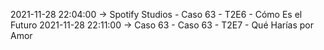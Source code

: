 2021-11-28 22:04:00 -> Spotify Studios - Caso 63 - T2E6 - Cómo Es el Futuro
2021-11-28 22:11:00 -> Caso 63 - Caso 63 - T2E7 - Qué Harías por Amor
